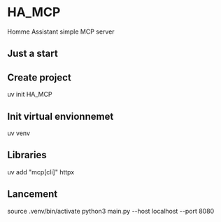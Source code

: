 # HA_MCP
Homme Assistant simple MCP server

## Just a start

## Create project
uv init HA_MCP


## Init virtual envionnemet
uv venv

## Libraries
uv add "mcp[cli]" httpx

## Lancement
source .venv/bin/activate
python3 main.py --host localhost --port 8080


